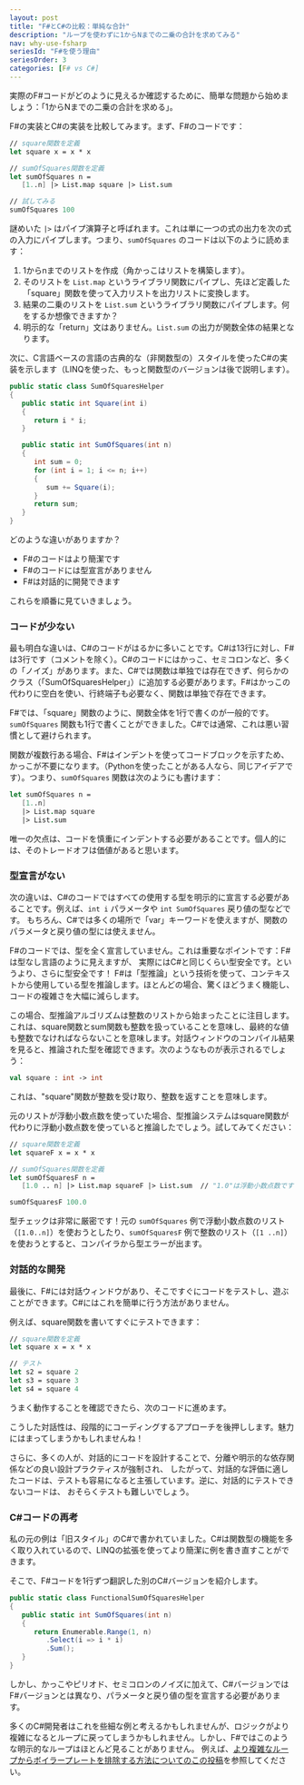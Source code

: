 ```yaml
---
layout: post
title: "F#とC#の比較：単純な合計"
description: "ループを使わずに1からNまでの二乗の合計を求めてみる"
nav: why-use-fsharp
seriesId: "F#を使う理由"
seriesOrder: 3
categories: [F# vs C#]
---
```


実際のF#コードがどのように見えるか確認するために、簡単な問題から始めましょう：「1からNまでの二乗の合計を求める」。

F#の実装とC#の実装を比較してみます。まず、F#のコードです：

```fsharp
// square関数を定義
let square x = x * x

// sumOfSquares関数を定義
let sumOfSquares n = 
   [1..n] |> List.map square |> List.sum

// 試してみる
sumOfSquares 100
```

謎めいた `|>` はパイプ演算子と呼ばれます。これは単に一つの式の出力を次の式の入力にパイプします。つまり、`sumOfSquares` のコードは以下のように読めます：

1. 1からnまでのリストを作成（角かっこはリストを構築します）。
2. そのリストを `List.map` というライブラリ関数にパイプし、先ほど定義した「square」関数を使って入力リストを出力リストに変換します。
3. 結果の二乗のリストを `List.sum` というライブラリ関数にパイプします。何をするか想像できますか？
4. 明示的な「return」文はありません。`List.sum` の出力が関数全体の結果となります。

次に、C言語ベースの言語の古典的な（非関数型の）スタイルを使ったC#の実装を示します（LINQを使った、もっと関数型のバージョンは後で説明します）。

```csharp
public static class SumOfSquaresHelper
{
   public static int Square(int i)
   {
      return i * i;
   }

   public static int SumOfSquares(int n)
   {
      int sum = 0;
      for (int i = 1; i <= n; i++)
      {
         sum += Square(i);
      }
      return sum;
   }
}
```

どのような違いがありますか？

* F#のコードはより簡潔です
* F#のコードには型宣言がありません
* F#は対話的に開発できます

これらを順番に見ていきましょう。

### コードが少ない

最も明白な違いは、C#のコードがはるかに多いことです。C#は13行に対し、F#は3行です（コメントを除く）。C#のコードにはかっこ、セミコロンなど、多くの「ノイズ」があります。また、C#では関数は単独では存在できず、何らかのクラス（「SumOfSquaresHelper」）に追加する必要があります。F#はかっこの代わりに空白を使い、行終端子も必要なく、関数は単独で存在できます。

F#では、「square」関数のように、関数全体を1行で書くのが一般的です。`sumOfSquares` 関数も1行で書くことができました。C#では通常、これは悪い習慣として避けられます。

関数が複数行ある場合、F#はインデントを使ってコードブロックを示すため、かっこが不要になります。（Pythonを使ったことがある人なら、同じアイデアです）。つまり、`sumOfSquares` 関数は次のようにも書けます：

```fsharp
let sumOfSquares n = 
   [1..n] 
   |> List.map square 
   |> List.sum
```

唯一の欠点は、コードを慎重にインデントする必要があることです。個人的には、そのトレードオフは価値があると思います。

### 型宣言がない

次の違いは、C#のコードではすべての使用する型を明示的に宣言する必要があることです。例えば、`int i` パラメータや `int SumOfSquares` 戻り値の型などです。
もちろん、C#では多くの場所で「var」キーワードを使えますが、関数のパラメータと戻り値の型には使えません。

F#のコードでは、型を全く宣言していません。これは重要なポイントです：F#は型なし言語のように見えますが、
実際にはC#と同じくらい型安全です。というより、さらに型安全です！
F#は「型推論」という技術を使って、コンテキストから使用している型を推論します。ほとんどの場合、驚くほどうまく機能し、コードの複雑さを大幅に減らします。

この場合、型推論アルゴリズムは整数のリストから始まったことに注目します。これは、square関数とsum関数も整数を扱っていることを意味し、最終的な値も整数でなければならないことを意味します。対話ウィンドウのコンパイル結果を見ると、推論された型を確認できます。次のようなものが表示されるでしょう：

```fsharp
val square : int -> int
```

これは、"square"関数が整数を受け取り、整数を返すことを意味します。

元のリストが浮動小数点数を使っていた場合、型推論システムはsquare関数が代わりに浮動小数点数を使っていると推論したでしょう。試してみてください：

```fsharp
// square関数を定義
let squareF x = x * x

// sumOfSquares関数を定義
let sumOfSquaresF n = 
   [1.0 .. n] |> List.map squareF |> List.sum  // "1.0"は浮動小数点数です

sumOfSquaresF 100.0
```

型チェックは非常に厳密です！元の `sumOfSquares` 例で浮動小数点数のリスト（`[1.0..n]`）を使おうとしたり、`sumOfSquaresF` 例で整数のリスト（`[1 ..n]`）を使おうとすると、コンパイラから型エラーが出ます。

### 対話的な開発

最後に、F#には対話ウィンドウがあり、そこですぐにコードをテストし、遊ぶことができます。C#にはこれを簡単に行う方法がありません。

例えば、square関数を書いてすぐにテストできます：

```fsharp
// square関数を定義
let square x = x * x

// テスト
let s2 = square 2
let s3 = square 3
let s4 = square 4
```

うまく動作することを確認できたら、次のコードに進めます。

こうした対話性は、段階的にコーディングするアプローチを後押しします。魅力にはまってしまうかもしれませんね！

さらに、多くの人が、対話的にコードを設計することで、分離や明示的な依存関係などの良い設計プラクティスが強制され、
したがって、対話的な評価に適したコードは、テストも容易になると主張しています。逆に、対話的にテストできないコードは、
おそらくテストも難しいでしょう。

### C#コードの再考

私の元の例は「旧スタイル」のC#で書かれていました。C#は関数型の機能を多く取り入れているので、LINQの拡張を使ってより簡潔に例を書き直すことができます。

そこで、F#コードを1行ずつ翻訳した別のC#バージョンを紹介します。

```csharp
public static class FunctionalSumOfSquaresHelper
{
   public static int SumOfSquares(int n)
   {
      return Enumerable.Range(1, n)
         .Select(i => i * i)
         .Sum();
   }
}
```

しかし、かっこやピリオド、セミコロンのノイズに加えて、C#バージョンではF#バージョンとは異なり、パラメータと戻り値の型を宣言する必要があります。

多くのC#開発者はこれを些細な例と考えるかもしれませんが、ロジックがより複雑になるとループに戻ってしまうかもしれません。しかし、F#ではこのような明示的なループはほとんど見ることがありません。
例えば、[より複雑なループからボイラープレートを排除する方法についてのこの投稿](../posts/conciseness-extracting-boilerplate.md)を参照してください。


